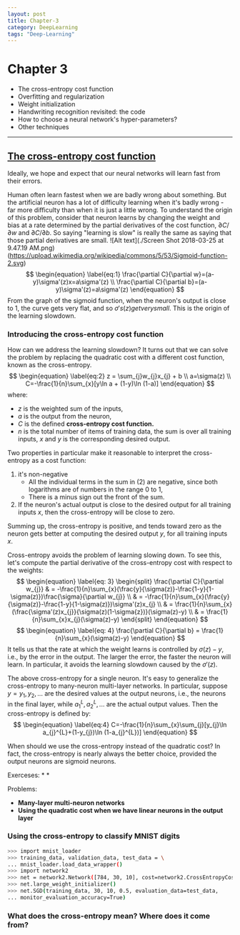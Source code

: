 ```yaml
---
layout: post
title: Chapter-3
category: DeepLearning
tags: "Deep-Learning"
---
```


# Chapter 3
* The cross-entropy cost function
* Overfitting and regularization
* Weight initialization
* Handwriting recognition revisited: the code
* How to choose a neural network's hyper-parameters?
* Other techniques

---
## [The cross-entropy cost function](http://neuralnetworksanddeeplearning.com/chap3.html#the_cross-entropy_cost_function)
Ideally, we hope and expect that our neural networks will learn fast from their errors.

Human often learn fastest when we are badly wrong about something. But the artificial neuron has a lot of difficulty learning when it's badly wrong - far more difficulty than when it is just a little wrong. To understand the origin of this problem, consider that neuron learns by changing the weight and bias at a rate determined by the partial derivatives of the cost function, $\partial C / \partial w$ and $\partial C / \partial b$. So saying "learning is slow" is really the same as saying that those partial derivatives are small.
![Alt text](./Screen Shot 2018-03-25 at 9.47.19 AM.png)
(https://upload.wikimedia.org/wikipedia/commons/5/53/Sigmoid-function-2.svg)
$$
\begin{equation} \label{eq:1}
\frac{\partial C}{\partial w}=(a-y)\sigma'(z)x=a\sigma'(z) \\
\frac{\partial C}{\partial b}=(a-y)\sigma'(z)=a\sigma'(z)
\end{equation}
$$
From the graph of the sigmoid function, when the neuron's output is close to 1, the curve gets very flat, and so $\sigma's(z) get very small.$ This is the origin of the learning slowdown.

### Introducing the cross-entropy cost function
How can we address the learning slowdown? It turns out that we can solve the problem by replacing the quadratic cost with a different cost function, known as the cross-entropy.
$$
\begin{equation} \label{eq:2}
z = \sum_{j}w_{j}x_{j} + b \\
a=\sigma(z) \\
C=-\frac{1}{n}\sum_{x}[y\ln a + (1-y)\ln (1-a)]
\end{equation}
$$
where:
* $z$ is the weighted sum of the inputs,
* $a$ is the output from the neuron,
* $C$ is the defined **cross-entropy cost function.**
* $n$ is the total number of items of training data, the sum is over all training inputs, $x$ and $y$ is the corresponding desired output. 

Two properties in particular make it reasonable to interpret the cross-entropy as a cost function:
1. it's non-negative
	* All the individual terms in the sum in $(2)$ are negative, since both logarithms are of numbers in the range $0$ to $1$,
	* There is a minus sign out the front of the sum.
2. If the neuron's actual output is close to the desired output for all training inputs $x$, then the cross-entropy will be close to zero.

Summing up, the cross-entropy is positive, and tends toward zero as the neuron gets better at computing the desired output $y$, for all training inputs $x$.

Cross-entropy avoids the problem of learning slowing down. To see this, let's compute the partial derivative of the cross-entropy cost with respect to the weights:
$$
\begin{equation} \label{eq: 3}
\begin{split}
\frac{\partial C}{\partial w_{j}} 
& = -\frac{1}{n}\sum_{x}(\frac{y}{\sigma(z)}-\frac{1-y}{1-\sigma(z)})\frac{\sigma}{\partial w_{j}} \\
& = -\frac{1}{n}\sum_{x}(\frac{y}{\sigma(z)}-\frac{1-y}{1-\sigma(z)})\sigma'(z)x_{j} \\
& = \frac{1}{n}\sum_{x}(\frac{\sigma'(z)x_{j}}{\sigma(z)(1-\sigma{z})}(\sigma(z)-y) \\
& = \frac{1}{n}\sum_{x}x_{j}(\sigma(z)-y)
\end{split} 
\end{equation}
$$
$$
\begin{equation} \label{eq: 4}
\frac{\partial C}{\partial b} = \frac{1}{n}\sum_{x}(\sigma(z)-y)
\end{equation}
$$
It tells us that the rate at which the weight learns is controlled by $\sigma(z)-y$, i.e., by the error in the output. The larger the error, the faster the neuron will learn. In particular, it avoids the learning slowdown caused by the $\sigma'(z)$.

The above cross-entropy for a single neuron. It's easy to generalize the cross-entropy to many-neuron multi-layer networks. In particular, suppose $y=y_{1}, y_{2},...$ are the desired values at the output neurons, i.e., the neurons in the final layer, while $a_{1}^{L}, a_{2}^{L},...$ are the actual output values. Then the cross-entropy is defined by:
$$
\begin{equation} \label{eq:4}
C=-\frac{1}{n}\sum_{x}\sum_{j}[y_{j}\ln a_{j}^{L}+(1-y_{j})\ln (1-a_{j}^{L})]
\end{equation}
$$

When should we use the cross-entropy instead of the quadratic cost? In fact, the cross-entropy is nearly always the better choice, provided the output neurons are sigmoid neurons.

Exerceses:
* 
* 

Problems:
* **Many-layer multi-neuron networks**
* **Using the quadratic cost when we have linear neurons in the output layer**

### Using the cross-entropy to classify MNIST digits
```bash
>>> import mnist_loader
>>> training_data, validation_data, test_data = \
... mnist_loader.load_data_wrapper()
>>> import network2
>>> net = network2.Network([784, 30, 10], cost=network2.CrossEntropyCost)
>>> net.large_weight_initializer()
>>> net.SGD(training_data, 30, 10, 0.5, evaluation_data=test_data,
... monitor_evaluation_accuracy=True)
```

### What does the cross-entropy mean? Where does it come from?


